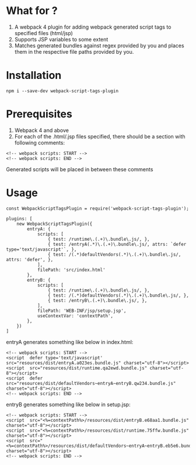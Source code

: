 # What for ?
1. A webpack 4 plugin for adding webpack generated script tags to specified files (html/jsp)
2. Supports JSP variables to some extent
3. Matches generated bundles against regex provided by you and places them in the respective file paths provided by you.

# Installation

`npm i --save-dev webpack-script-tags-plugin`

# Prerequisites
1. Webpack 4 and above
2. For each of the .html/.jsp files specified, there should be a section with following comments:
```
<!-- webpack scripts: START -->
<!-- webpack scripts: END -->
```
Generated scripts will be placed in between these comments

# Usage
```
const WebpackScriptTagsPlugin = require('webpack-script-tags-plugin');

plugins: [
    new WebpackScriptTagsPlugin({
        entryA: {
            scripts: [
                { test: /runtime\.(.+)\.bundle\.js/, },
                { test: /entryA(.*)\.(.+)\.bundle\.js/, attrs: `defer type='text/javascript'`, },
                { test: /(.*)defaultVendors(.*)\.(.+)\.bundle\.js/, attrs: 'defer', },
            ],
            filePath: 'src/index.html'
        },
        entryB: {
            scripts: [
                { test: /runtime\.(.+)\.bundle\.js/, },
                { test: /(.*)defaultVendors(.*)\.(.+)\.bundle\.js/, },
                { test: /entryB\.(.+)\.bundle\.js/, },
            ],
            filePath: 'WEB-INF/jsp/setup.jsp',
            useContextVar: 'contextPath',
        },
    })
]
```

entryA generates something like below in index.html:
```
<!-- webpack scripts: START -->
<script  defer type='text/javascript' src="resources/dist/entryA.a023es.bundle.js" charset="utf-8"></script>
<script  src="resources/dist/runtime.qa2ewd.bundle.js" charset="utf-8"></script>
<script  defer src="resources/dist/defaultVendors~entryA~entryB.qw234.bundle.js" charset="utf-8"></script>
<!-- webpack scripts: END -->
```

entryB generates something like below in setup.jsp:
```
<!-- webpack scripts: START -->
<script  src="<%=contextPath%>/resources/dist/entryB.e68aa1.bundle.js" charset="utf-8"></script>
<script  src="<%=contextPath%>/resources/dist/runtime.75ffw.bundle.js" charset="utf-8"></script>
<script  src="<%=contextPath%>/resources/dist/defaultVendors~entryA~entryB.eb5e6.bundle.js" charset="utf-8"></script>
<!-- webpack scripts: END -->
```
